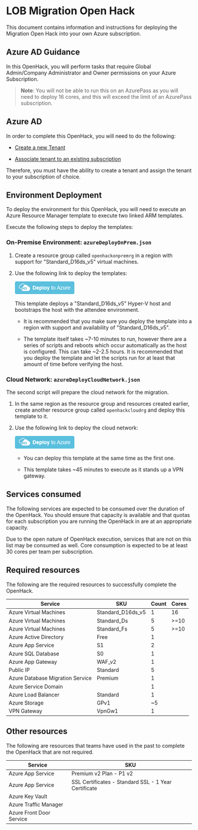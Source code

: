 # LOB Migration Open Hack

This document contains information and instructions for deploying the Migration Open Hack into your own Azure subscription.  

## Azure AD Guidance

In this OpenHack, you will perform tasks that require Global Admin/Company Administrator and Owner permissions on your Azure Subscription.

>**Note**: You will not be able to run this on an AzurePass as you will need to deploy 16 cores, and this will exceed the limit of an AzurePass subscription.

## Azure AD

In order to complete this OpenHack, you will need to do the following:

* [Create a new Tenant](https://docs.microsoft.com/en-us/azure/active-directory/develop/quickstart-create-new-tenant)  

* [Associate tenant to an existing subscription](https://docs.microsoft.com/en-us/azure/active-directory/fundamentals/active-directory-how-subscriptions-associated-directory)  

Therefore, you must have the ability to create a tenant and assign the tenant to your subscription of choice.  

## Environment Deployment

To deploy the environment for this OpenHack, you will need to execute an Azure Resource Manager template to execute two linked ARM templates.  

Execute the following steps to deploy the templates:

### On-Premise Environment: `azureDeployOnPrem.json`

1) Create a resource group called `openhackonpremrg` in a region with support for "Standard_D16ds_v5" virtual machines.  

2) Use the following link to deploy the templates:  

    [![Deploy to Azure](OpenHack_BYOS-Migrationimages/media/image1.png)](https://portal.azure.com/#create/Microsoft.Template/uri/https%3A%2F%2Fraw.githubusercontent.com%2Fjonathan-vella%2Fopenhack-migration%2Fmain%2Fresources%2Farmtemplates%2FazuredeployOnPrem.json)

    This template deploys a "Standard_D16ds_v5" Hyper-V host and bootstraps the host with the attendee environment.

    * It is recommended that you make sure you deploy the template into a region with support and availability of "Standard_D16ds_v5".

    * The template itself takes \~7-10 minutes to run, however there are a series of scripts and reboots which occur automatically as the host is configured. This can take \~2-2.5 hours. It is recommended that you deploy the template and let the scripts run for at least that amount of time before verifying the host.

### Cloud Network: `azureDeployCloudNetwork.json`

The second script will prepare the cloud network for the migration.

1) In the same region as the resource group and resources created earlier, create another resource group called `openhackcloudrg` and deploy this template to it.

2) Use the following link to deploy the cloud network:

    [![Deploy to Azure](OpenHack_BYOS-Migrationimages/media/image1.png)](https://portal.azure.com/#create/Microsoft.Template/uri/https%3A%2F%2Fopenhackguides.blob.core.windows.net%2Fopenhack-common-deploy%2Fmigration%2FazureDeployCloudNetwork.json)  

    * You can deploy this template at the same time as the first one.

    * This template takes \~45 minutes to execute as it stands up a VPN gateway.

## Services consumed

The following services are expected to be consumed over the duration of
the OpenHack. You should ensure that capacity is available and that
quotas for each subscription you are running the OpenHack in are at an
appropriate capacity.

Due to the open nature of OpenHack execution, services that are not on
this list may be consumed as well. Core consumption is expected to be at
least 30 cores per team per subscription.

## Required resources

The following are the required resources to successfully complete the
OpenHack.

| Service                          | SKU                 | Count | Cores |
|----------------------------------|-------------------- |-------|-------|
| Azure Virtual Machines           | Standard\_D16ds\_v5 | 1     | 16    |
| Azure Virtual Machines           | Standard\_Ds        | 5     | >=10  |
| Azure Virtual Machines           | Standard\_Fs        | 5     | >=10  |
| Azure Active Directory           | Free                | 1     |       |
| Azure App Service                | S1                  | 2     |       |
| Azure SQL Database               | S0                  | 1     |       |
| Azure App Gateway                | WAF\_v2             | 1     |       |
| Public IP                        | Standard            | 5     |       |
| Azure Database Migration Service | Premium             | 1     |       |
| Azure Service Domain             |                     | 1     |       |
| Azure Load Balancer              | Standard            | 1     |       |
| Azure Storage                    | GPv1                | ~5    |       |
| VPN Gateway                      | VpnGw1              | 1     |       |

## Other resources

The following are resources that teams have used in the past to complete
the OpenHack that are not required.

| Service                          | SKU                     |
|----------------------------------|-------------------------|
| Azure App Service                | Premium v2 Plan - P1 v2 |
| Azure App Service                | SSL Certificates - Standard SSL - 1 Year Certificate |  
| Azure Key Vault                  |                         |  
| Azure Traffic Manager            |                         |  
| Azure Front Door Service         |                         |  
